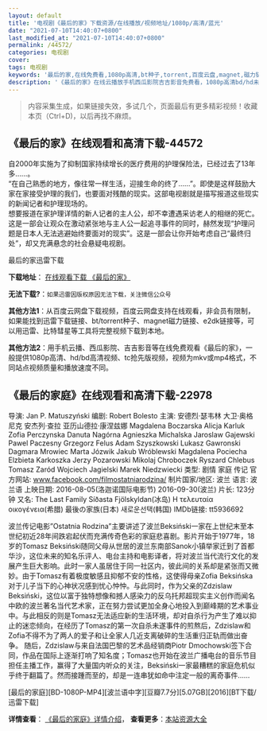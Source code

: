 ```yaml
---
layout: default
title: '电视剧《最后的家》下载资源/在线播放/视频地址/1080p/高清/蓝光'
date: "2021-07-10T14:40:07+0800"
last_modified_at: "2021-07-10T14:40:07+0800"
permalink: /44572/
categories: 电视剧
cover:
tags: 电视剧
keywords: '最后的家,在线免费看,1080p高清,bt种子,torrent,百度云盘,magnet,磁力链,迅雷下载资源'
description: '《最后的家》在线云播放手机西瓜影院吉吉影音免费看，1080p高清bd/hd未删减完整版和tc抢先枪版，mkv/mp4格式，附带bt/torrent种子、magnet/磁力链、百度云盘、网盘资源迅雷下载链接'
---
```


>内容采集生成，如果链接失效，多试几个，页面最后有更多精彩视频！收藏本页（Ctrl+D)，以后再找不麻烦。


## 《最后的家》在线观看和高清下载-44572

自2000年实施为了抑制国家持续增长的医疗费用的护理保险法，已经过去了13年多……。<br />“在自己熟悉的地方，像往常一样生活，迎接生命的终了&hellip;…”。即使是这样鼓励大家在家接受护理的我们，也要面对残酷的现实。这部电视剧就是描写报道这些现实的新闻记者和护理现场的。<br />想要报道在家护理详情的新人记者的主人公，却不幸遭遇采访老人的相继的死亡。<br />这是一部会让观众在激动紧张地与主人公一起追寻事件的同时，赫然发现&ldquo;护理问题是日本人无法逃避始终要面对的现实”。这是一部会让你开始考虑自己“最终归处&rdquo;，却又充满悬念的社会悬疑电视剧。<!---剧情end--->


最后的家迅雷下载

**下载地址**： [在线观看下载 《最后的家》](https://www.993dy.com//vod-detail-id-7412.html) 


**无法下载?**：`如果迅雷因版权原因无法下载，关注微信公众号 `

**其他方法1**：从百度云网盘下载视频，百度云网盘支持在线观看，非会员有限制，如果能找到迅雷下载链接、bt/torrent种子、magnet磁力链接、e2dk链接等，可以用迅雷、比特彗星等工具将完整视频下载到本地。

**其他方法2**：用手机云播、西瓜影院、吉吉影音等在线免费观看《最后的家》，一般提供1080p高清、hd/bd高清视频、tc抢先版视频，视频为mkv或mp4格式，不同站点视频质量和播放速度不同。


## 《最后的家庭》在线观看和高清下载-22978

导演: Jan P. Matuszyński 编剧: Robert Bolesto 主演: 安德烈·瑟韦林 大卫·奥格尼克 安杰列·查拉 亚历山德拉·康涅兹娜 Magdalena Boczarska Alicja Karluk Zofia Perczynska Danuta Nagórna Agnieszka Michalska Jaroslaw Gajewski Pawel Paczesny Grzegorz Felus Adam Szyszkowski Lukasz Gawronski Dagmara Mrowiec Marta Józwik Jakub Wróblewski Magdalena Pociecha Elzbieta Karkoszka Jerzy Pozarowski Mikolaj Chroboczek Ryszard Chlebus Tomasz Zaród Wojciech Jagielski Marek Niedzwiecki 类型: 剧情 家庭 传记 官方网站: www.facebook.com/filmostatniarodzina/ 制片国家/地区: 波兰 语言: 波兰语 上映日期: 2016-08-05(洛迦诺国际电影节) 2016-09-30(波兰) 片长: 123分钟 又名: The Last Family Síðasta Fjölskyldan(冰岛) Η τελευταία οικογένεια(希腊) 最後の家族(日本) 새로운선택(韩国) IMDb链接: tt5936692

波兰传记电影”Ostatnia Rodzina”主要讲述了波兰Beksiński一家在上世纪末至本世纪初近28年间跌宕起伏而充满传奇色彩的家庭悲喜剧。影片开始于1977年，18岁的Tomasz Beksiński随同父母从世居的波兰东南部Sanok小镇举家迁到了首都华沙，这位未来的知名乐评人、电台主持和电影译者，将对波兰当代流行文化的发展产生巨大影响。此时一家人虽居住于同一社区内，彼此间的关系却是紧张而又微妙。由于Tomasz有着极度敏感且抑郁不安的性格，这使得母亲Zofia Beksińska对于儿子当下的心神状况感到忧心忡忡。与此同时，作为父亲的Zdzislaw Beksiński，这位以富于独特想像和撼人感染力的反乌托邦超现实主义创作而闻名中欧的波兰著名当代艺术家，正在努力尝试更加全身心地投入到巅峰期的艺术事业中。与此相反的则是Tomasz无法适应新的生活环境，却对自杀行为产生了难以抑止的迷恋倾向，在经历了Tomasz的第一次自杀未遂事件的煎熬后，Zdzislaw和Zofia不得不为了两人的爱子和让全家人几近支离破碎的生活重归正轨而做出奋争。 随后，Zdzislaw与来自法国巴黎的艺术品经销商Piotr Dmochowski签下合同，作品在国际上逐渐打响了知名度；Tomasz也开始在波兰广播电台的音乐节目担任主播工作，赢得了大量国内听众的关注，Beksiński一家最糟糕的家庭危机似乎终于翻篇了。然而接踵而至的，却是一连串犹如命中注定一般的离奇事件……


[最后的家庭][BD-1080P-MP4][波兰语中字][豆瓣7.7分][5.07GB][2016][BT下载/迅雷下载]

**详情查看**： [《最后的家庭》详情介绍](/movie/22978/)， **查看更多**：[本站资源大全](/movie/t/all/)

